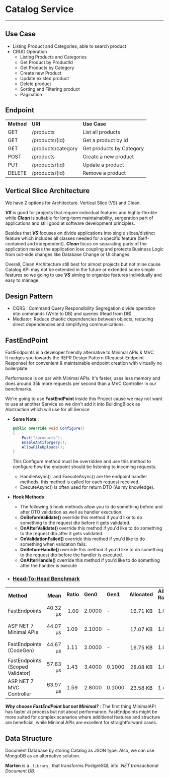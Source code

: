 # Catalog Service

---

## Use Case

- Listing Product and Categories, able to search product
- CRUD Operation
  - Listing Products and Categories
  - Get Product by ProductId
  - Get Products by Category
  - Create new Product
  - Update existed product
  - Delete product
  - Sorting and Filtering product
  - Pagination

## Endpoint

<table><tbody><tr><td><strong>Method</strong></td><td><strong>URI</strong></td><td><strong>Use Case</strong></td></tr><tr><td>GET</td><td>/products</td><td>List all products</td></tr><tr><td>GET</td><td>/products/{id}</td><td>Get a product by Id</td></tr><tr><td>GET</td><td>/products/category</td><td>Get products by Category</td></tr><tr><td>POST</td><td>/products</td><td>Create a new product</td></tr><tr><td>PUT</td><td>/products/{id}</td><td>Update a product</td></tr><tr><td>DELETE</td><td>/products/{id}</td><td>Remove a product</td></tr></tbody></table>

## Vertical Slice Architecture

We have 2 options for Architecture. Vertical Slice (VS) and Clean.

_**VS**_ is good for projects that require individual features and highly-flexible while _**Clean**_ is suitable for long-term maintainability, sergeration part of applications and still good at software development principles.

Besides that _**VS**_ focuses on divide applications into single slices/distinct feature which includes all classes needed for a specific feature (Self-contained and independent). _**Clean**_ focus on separating parts of the application makes the application lose coupling and protects Business Logic from out-side changes like Database Change or UI changes.

Overall, Clean Architecture still best for almost projects but not mine cause Catalog API may not be extended in the future or extended some simple features so we going to use _**VS**_ aiming to organize features individually and easy to manage.

## Design Pattern

- CQRS : Command Query Responsibility Segregation divide operation into commands (Write to DB) and queries (Read from DB)
- Mediator: Reduce chaotic dependencies between objects, reducing direct dependencies and simplifying communications.

## FastEndPoint

FastEndpoints is a developer friendly alternative to Minimal APIs & MVC  
It nudges you towards the REPR Design Pattern (Request-Endpoint-Response) for convenient & maintainable endpoint creation with virtually no boilerplate.

Performance is on par with Minimal APIs. It's faster, uses less memory and does around 35k more requests per second than a MVC Controller in our benchmarks.

We're going to use **FastEndPoint** inside this Project cause we may not want to use at another Service so we don't add it into BuildingBlock as Abstraction which will use for all Service

- **Some Note** :

  ```cs
  public override void Configure()
  {
      Post("/products");
      EnableAntiforgery();
      AllowFileUploads();
  }
  ```

  This Configure method must be overridden and use this method to configure how the endpoint should be listening to incoming requests.

  - HandleAsync()  and ExecuteAsync() are the endpoint handler methods. this method is called for each request received.
  - ExecuteAsync() is often used for return DTO (As my knowledge).

- **Hook Methods**
  - The following 5 hook methods allow you to do something before and after DTO validation as well as handler execution.
  - **OnBeforeValidate()** override this method if you'd like to do something to the request dto before it gets validated.
  - **OnAfterValidate()** override this method if you'd like to do something to the request dto after it gets validated.
  - **OnValidationFailed()** override this method if you'd like to do something when validation fails.
  - **OnBeforeHandle()** override this method if you'd like to do something to the request dto before the handler is executed.
  - **OnAfterHandle()** override this method if you'd like to do something after the handler is execute
- ### [Head-To-Head Benchmark](https://fast-endpoints.com/benchmarks#head-to-head-benchmark)

<table><tbody><tr><td style="border:0px solid rgb(234, 234, 234);padding:0px 0.571429em 0.571429em;vertical-align:bottom;"><strong>Method</strong></td><td style="border:0px solid rgb(234, 234, 234);padding:0px 0.571429em 0.571429em;text-align:right;vertical-align:bottom;"><strong>Mean</strong></td><td><strong>Ratio</strong></td><td><strong>Gen0</strong></td><td><strong>Gen1</strong></td><td><strong>Allocated</strong></td><td><strong>Alloc-Ratio</strong></td></tr><tr><td>FastEndpoints</td><td style="border:0px solid rgb(234, 234, 234);padding:0.571429em;text-align:right;">40.32 μs</td><td style="border:0px solid rgb(234, 234, 234);padding:0.571429em;text-align:right;">1.00</td><td>2.0000</td><td>-</td><td style="border:0px solid rgb(234, 234, 234);padding:0.571429em;text-align:right;">16.71 KB</td><td>1.00</td></tr><tr><td>ASP NET 7 Minimal APIs</td><td style="border:0px solid rgb(234, 234, 234);padding:0.571429em;text-align:right;">44.07 μs</td><td>1.09</td><td>2.1000</td><td>-</td><td style="border:0px solid rgb(234, 234, 234);padding:0.571429em;text-align:right;">17.07 KB</td><td>1.02</td></tr><tr><td>FastEndpoints (CodeGen)</td><td style="border:0px solid rgb(234, 234, 234);padding:0.571429em;text-align:right;">44.67 μs</td><td>1.11</td><td>2.0000</td><td>-</td><td style="border:0px solid rgb(234, 234, 234);padding:0.571429em;text-align:right;">16.75 KB</td><td>1.00</td></tr><tr><td>FastEndpoints (Scoped Validator)</td><td style="border:0px solid rgb(234, 234, 234);padding:0.571429em;text-align:right;">57.83 μs</td><td>1.43</td><td>3.4000</td><td>0.1000</td><td style="border:0px solid rgb(234, 234, 234);padding:0.571429em;text-align:right;">28.08 KB</td><td>1.68</td></tr><tr><td>ASP NET 7 MVC Controller</td><td style="border:0px solid rgb(234, 234, 234);padding:0.571429em;text-align:right;">63.97 μs</td><td>1.59</td><td>2.8000</td><td>0.1000</td><td style="border:0px solid rgb(234, 234, 234);padding:0.571429em;text-align:right;">23.58 KB</td><td>1.41</td></tr></tbody></table>

_**Why choose FastEndPoint but not Minimal?**_ : The first thing MinimalAPI has faster at process but not about performance. FastEndpoints might be more suited for complex scenarios where additional features and structure are beneficial, while Minimal APIs are excellent for straightforward cases.

## Data Structure

Document Database by storing Catalog as JSON type. Also, we can use MongoDB as an alternative solution.

**Marten** is a `_library_` that transforms PostgreSQL into _.NET transactional Document DB_.

